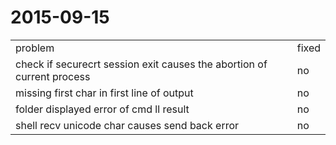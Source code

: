 # 2015-09-15
<table>
   <tr>
      <td style="width:800px">problem</td>
      <td>fixed</td>
   </tr>
   <tr>
      <td>check if securecrt session exit causes the abortion of current process</td>
      <td>no</td>
   </tr>
   <tr>
      <td>missing first char in first line of output</td>
      <td>no</td>
   </tr>
   <tr>
      <td>folder displayed error of cmd ll result</td>
      <td>no</td>
   </tr>
   <tr>
      <td>shell recv unicode char causes send back error</td>
      <td>no</td>
   </tr>
</table>
